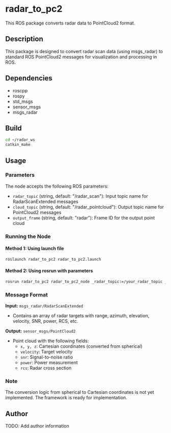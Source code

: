 # radar_to_pc2

This ROS package converts radar data to PointCloud2 format.

## Description

This package is designed to convert radar scan data (using msgs_radar) to standard ROS PointCloud2 messages for visualization and processing in ROS.

## Dependencies

- roscpp
- rospy
- std_msgs
- sensor_msgs
- msgs_radar

## Build

```bash
cd ~/radar_ws
catkin_make
```

## Usage

### Parameters

The node accepts the following ROS parameters:

- `radar_topic` (string, default: "/radar_scan"): Input topic name for RadarScanExtended messages
- `cloud_topic` (string, default: "/radar_pointcloud"): Output topic name for PointCloud2 messages  
- `output_frame` (string, default: "radar"): Frame ID for the output point cloud

### Running the Node

#### Method 1: Using launch file
```bash
roslaunch radar_to_pc2 radar_to_pc2.launch
```

#### Method 2: Using rosrun with parameters
```bash
rosrun radar_to_pc2 radar_to_pc2_node _radar_topic:=/your_radar_topic _cloud_topic:=/your_cloud_topic _output_frame:=your_frame
```

### Message Format

**Input:** `msgs_radar/RadarScanExtended`
- Contains an array of radar targets with range, azimuth, elevation, velocity, SNR, power, RCS, etc.

**Output:** `sensor_msgs/PointCloud2`  
- Point cloud with the following fields:
  - `x, y, z`: Cartesian coordinates (converted from spherical)
  - `velocity`: Target velocity
  - `snr`: Signal-to-noise ratio
  - `power`: Power measurement
  - `rcs`: Radar cross section

### Note

The conversion logic from spherical to Cartesian coordinates is not yet implemented. The framework is ready for implementation.

## Author

TODO: Add author information
